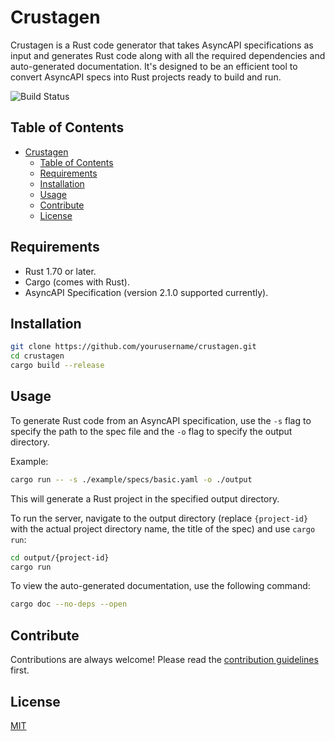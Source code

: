 # Crustagen

Crustagen is a Rust code generator that takes AsyncAPI specifications as input and generates Rust code along with all the required dependencies and auto-generated documentation. It's designed to be an efficient tool to convert AsyncAPI specs into Rust projects ready to build and run.

![Build Status](https://github.com/Programmierpraktikum-MVA/AsyncAPI/actions/workflows/ci.yml/badge.svg)

## Table of Contents

- [Crustagen](#crustagen)
  - [Table of Contents](#table-of-contents)
  - [Requirements](#requirements)
  - [Installation](#installation)
  - [Usage](#usage)
  - [Contribute](#contribute)
  - [License](#license)



## Requirements

- Rust 1.70 or later.
- Cargo (comes with Rust).
- AsyncAPI Specification (version 2.1.0 supported currently).

## Installation

```sh
git clone https://github.com/yourusername/crustagen.git
cd crustagen
cargo build --release
```

## Usage

To generate Rust code from an AsyncAPI specification, use the `-s` flag to specify the path to the spec file and the `-o` flag to specify the output directory.

Example:

```sh
cargo run -- -s ./example/specs/basic.yaml -o ./output
```

This will generate a Rust project in the specified output directory. 

To run the server, navigate to the output directory (replace `{project-id}` with the actual project directory name, the title of the spec) and use `cargo run`:

```sh
cd output/{project-id}
cargo run
```

To view the auto-generated documentation, use the following command:

```sh
cargo doc --no-deps --open
```

## Contribute

Contributions are always welcome! Please read the [contribution guidelines](CONTRIBUTING.md) first.

## License

[MIT](LICENSE)
